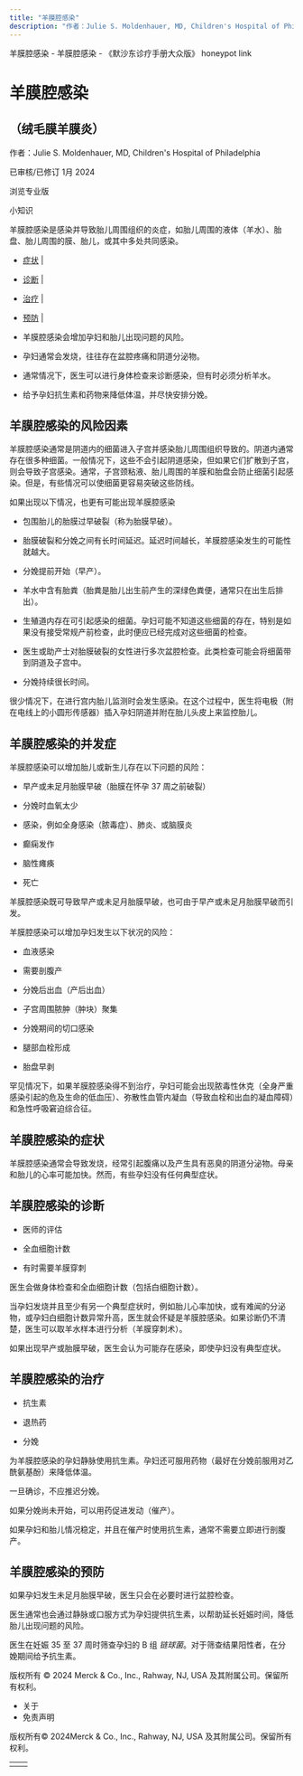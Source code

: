 ```yaml
---
title: "羊膜腔感染"
description: "作者：Julie S. Moldenhauer, MD, Children's Hospital of Philadelphia"
---
```


﻿羊膜腔感染 \- 羊膜腔感染 \- 《默沙东诊疗手册大众版》 honeypot link

# 羊膜腔感染

## （绒毛膜羊膜炎）

作者：Julie S. Moldenhauer, MD, Children's Hospital of Philadelphia

已审核/已修订 1月 2024

浏览专业版

小知识

羊膜腔感染是感染并导致胎儿周围组织的炎症，如胎儿周围的液体（羊水）、胎盘、胎儿周围的膜、胎儿，或其中多处共同感染。

- [症状](#症状_v8949831_zh) \|
- [诊断](#诊断_v8949834_zh) \|
- [治疗](#治疗_v8949841_zh) \|
- [预防](#预防_v8949838_zh) \|

- 羊膜腔感染会增加孕妇和胎儿出现问题的风险。

- 孕妇通常会发烧，往往存在盆腔疼痛和阴道分泌物。

- 通常情况下，医生可以进行身体检查来诊断感染，但有时必须分析羊水。

- 给予孕妇抗生素和药物来降低体温，并尽快安排分娩。


## 羊膜腔感染的风险因素

羊膜腔感染通常是阴道内的细菌进入子宫并感染胎儿周围组织导致的。阴道内通常存在很多种细菌。一般情况下，这些不会引起阴道感染，但如果它们扩散到子宫，则会导致子宫感染。通常，子宫颈粘液、胎儿周围的羊膜和胎盘会防止细菌引起感染。但是，有些情况可以使细菌更容易突破这些防线。

如果出现以下情况，也更有可能出现羊膜腔感染

- 包围胎儿的胎膜过早破裂（称为胎膜早破）。

- 胎膜破裂和分娩之间有长时间延迟。延迟时间越长，羊膜腔感染发生的可能性就越大。

- 分娩提前开始（早产）。

- 羊水中含有胎粪（胎粪是胎儿出生前产生的深绿色粪便，通常只在出生后排出）。

- 生殖道内存在可引起感染的细菌。孕妇可能不知道这些细菌的存在，特别是如果没有接受常规产前检查，此时便应已经完成对这些细菌的检查。

- 医生或助产士对胎膜破裂的女性进行多次盆腔检查。此类检查可能会将细菌带到阴道及子宫中。

- 分娩持续很长时间。


很少情况下，在进行宫内胎儿监测时会发生感染。在这个过程中，医生将电极（附在电线上的小圆形传感器）插入孕妇阴道并附在胎儿头皮上来监控胎儿。

## 羊膜腔感染的并发症

羊膜腔感染可以增加胎儿或新生儿存在以下问题的风险：

- 早产或未足月胎膜早破（胎膜在怀孕 37 周之前破裂）

- 分娩时血氧太少

- 感染，例如全身感染（脓毒症）、肺炎、或脑膜炎

- 癫痫发作

- 脑性瘫痪

- 死亡


羊膜腔感染既可导致早产或未足月胎膜早破，也可由于早产或未足月胎膜早破而引发。

羊膜腔感染可以增加孕妇发生以下状况的风险：

- 血液感染

- 需要剖腹产

- 分娩后出血（产后出血）

- 子宫周围脓肿（肿块）聚集

- 分娩期间的切口感染

- 腿部血栓形成

- 胎盘早剥


罕见情况下，如果羊膜腔感染得不到治疗，孕妇可能会出现脓毒性休克（全身严重感染引起的危及生命的低血压）、弥散性血管内凝血（导致血栓和出血的凝血障碍）和急性呼吸窘迫综合征。

## 羊膜腔感染的症状

羊膜腔感染通常会导致发烧，经常引起腹痛以及产生具有恶臭的阴道分泌物。母亲和胎儿的心率可能加快。然而，有些孕妇没有任何典型症状。

## 羊膜腔感染的诊断

- 医师的评估

- 全血细胞计数

- 有时需要羊膜穿刺


医生会做身体检查和全血细胞计数（包括白细胞计数）。

当孕妇发烧并且至少有另一个典型症状时，例如胎儿心率加快，或有难闻的分泌物，或孕妇白细胞计数异常升高，医生就会怀疑是羊膜腔感染。如果诊断仍不清楚，医生可以取羊水样本进行分析（羊膜穿刺术）。

如果出现早产或胎膜早破，医生会认为可能存在感染，即使孕妇没有典型症状。

## 羊膜腔感染的治疗

- 抗生素

- 退热药

- 分娩


为羊膜腔感染的孕妇静脉使用抗生素。孕妇还可服用药物（最好在分娩前服用对乙酰氨基酚）来降低体温。

一旦确诊，不应推迟分娩。

如果分娩尚未开始，可以用药促进发动（催产）。

如果孕妇和胎儿情况稳定，并且在催产时使用抗生素，通常不需要立即进行剖腹产。

## 羊膜腔感染的预防

如果孕妇发生未足月胎膜早破，医生只会在必要时进行盆腔检查。

医生通常也会通过静脉或口服方式为孕妇提供抗生素，以帮助延长妊娠时间，降低胎儿出现问题的风险。

医生在妊娠 35 至 37 周时筛查孕妇的 B 组 _链球菌_。对于筛查结果阳性者，在分娩期间给予抗生素。



版权所有 © 2024
Merck & Co., Inc., Rahway, NJ, USA 及其附属公司。保留所有权利。

- 关于
- 免责声明

版权所有© 2024Merck & Co., Inc., Rahway, NJ, USA 及其附属公司。保留所有权利。

|     |     |
| --- | --- |
|  |  |
